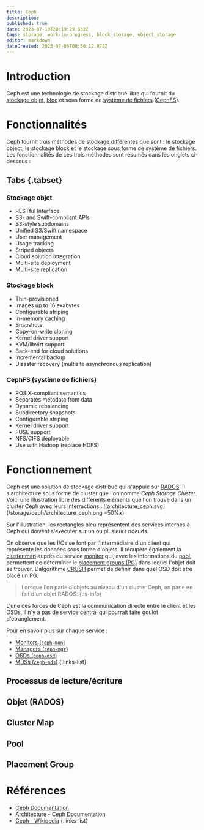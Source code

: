 ```yaml
---
title: Ceph
description: 
published: true
date: 2023-07-10T20:19:29.832Z
tags: storage, work-in-progress, block_storage, object_storage
editor: markdown
dateCreated: 2023-07-06T08:50:12.878Z
---
```


# Introduction
Ceph est une technologie de stockage distribué libre qui fournit du [stockage objet](/storage/object), [bloc](/storage/block) et sous forme de [système de fichiers](/filesystems) ([CephFS](/filesystem/cephfs)).

# Fonctionnalités
Ceph fournit trois méthodes de stockage différentes que sont : le stockage object, le stockage block et le stockage sous forme de système de fichiers. Les fonctionnalités de ces trois méthodes sont résumés dans les onglets ci-dessous :
## Tabs {.tabset}
### Stockage objet
- RESTful Interface
- S3- and Swift-compliant APIs
- S3-style subdomains
- Unified S3/Swift namespace
- User management
- Usage tracking
- Striped objects
- Cloud solution integration
- Multi-site deployment
- Multi-site replication

### Stockage block
- Thin-provisioned
- Images up to 16 exabytes
- Configurable striping
- In-memory caching
- Snapshots
- Copy-on-write cloning
- Kernel driver support
- KVM/libvirt support
- Back-end for cloud solutions
- Incremental backup
- Disaster recovery (multisite asynchronous replication)

### CephFS (système de fichiers)
- POSIX-compliant semantics
- Separates metadata from data
- Dynamic rebalancing
- Subdirectory snapshots
- Configurable striping
- Kernel driver support
- FUSE support
- NFS/CIFS deployable
- Use with Hadoop (replace HDFS)

# Fonctionnement
Ceph est une solution de stockage distribué qui s'appuie sur [RADOS](https://ceph.io/assets/pdfs/weil-rados-pdsw07.pdf). Il s'architecture sous forme de cluster que l'on nomme *Ceph Storage Cluster*. Voici une illustration libre des différents éléments que l'on trouve dans un cluster Ceph avec leurs interractions :
![architecture_ceph.svg](/storage/ceph/architecture_ceph.png =50%x)

Sur l'illustration, les rectangles bleu représentent des services internes à Ceph qui doivent s'exécuter sur un ou plusieurs noeuds. 

On observe que les I/Os se font par l'intermédiaire d'un client qui représente les données sous forme d'objets. Il récupère également la [cluster map](/storage/ceph#cluster-map) auprès du service [monitor](/storage/ceph/monitor) qui, avec les informations du [pool](/storage/storage/ceph#pool), permettent de déterminer le [placement groups (PG)](/storage/ceph#placement-group) dans lequel l'objet doit se trouver. L'algorithme [CRUSH](https://ceph.io/assets/pdfs/weil-crush-sc06.pdf) permet de définir dans quel OSD doit être placé un PG.

> Lorsque l'on parle d'objets au niveau d'un cluster Ceph, on parle en fait d'un objet RADOS.
{.is-info}

L'une des forces de Ceph est la communication directe entre le client et les OSDs, il n'y a pas de service central qui pourrait faire goulot d'étranglement.

Pour en savoir plus sur chaque service :
- [Monitors (`ceph-mon`)](/storage/ceph/monitor)
- [Managers (`ceph-mgr`)](/storage/ceph/manager)
- [OSDs (`ceph-osd`)](/storage/ceph/osd)
- [MDSs (`ceph-mds`)](/storage/ceph/mds)
{.links-list}

## Processus de lecture/écriture
## Objet (RADOS)
## Cluster Map
## Pool
## Placement Group

# Références
- [Ceph Documentation](https://docs.ceph.com/en/latest/)
- [Architecture - Ceph Documentation](https://docs.ceph.com/en/latest/architecture/)
- [Ceph - Wikipedia](https://en.wikipedia.org/wiki/Ceph_(software))
{.links-list}